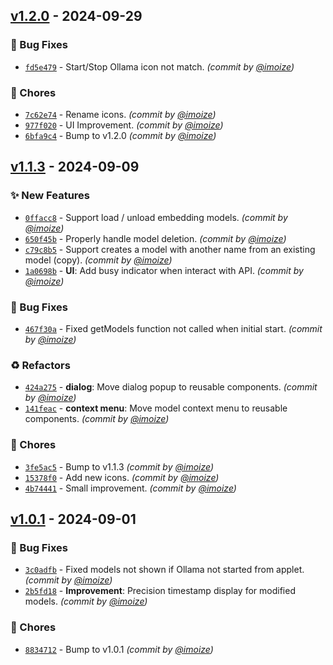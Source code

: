 
## [v1.2.0] - 2024-09-29
### :bug: Bug Fixes
- [`fd5e479`](https://github.com/imoize/plasmoid-ollamacontrol/commit/fd5e4797d8c52dcfc77ccc2903d11c73ecabcc37) - Start/Stop Ollama icon not match. *(commit by [@imoize](https://github.com/imoize))*

### :wrench: Chores
- [`7c62e74`](https://github.com/imoize/plasmoid-ollamacontrol/commit/7c62e7417b0d0db7059e3f4f611be019228958ae) - Rename icons. *(commit by [@imoize](https://github.com/imoize))*
- [`977f020`](https://github.com/imoize/plasmoid-ollamacontrol/commit/977f020e5b1474e55addca9fc537718578fd4c31) - UI Improvement. *(commit by [@imoize](https://github.com/imoize))*
- [`6bfa9c4`](https://github.com/imoize/plasmoid-ollamacontrol/commit/6bfa9c411996f70b2232020d2638fc5ec2d32b13) - Bump to v1.2.0 *(commit by [@imoize](https://github.com/imoize))*


## [v1.1.3] - 2024-09-09
### :sparkles: New Features
- [`0ffacc8`](https://github.com/imoize/plasmoid-ollamacontrol/commit/0ffacc8740a93f1b6c88e97abc56dfa108957309) - Support load / unload embedding models. *(commit by [@imoize](https://github.com/imoize))*
- [`650f45b`](https://github.com/imoize/plasmoid-ollamacontrol/commit/650f45b795ecb40c58f892cb46ba2fbfdc808ada) - Properly handle model deletion. *(commit by [@imoize](https://github.com/imoize))*
- [`c79c8b5`](https://github.com/imoize/plasmoid-ollamacontrol/commit/c79c8b580e85a144fa3308e49c20e7aa887eb88a) - Support creates a model with another name from an existing model (copy). *(commit by [@imoize](https://github.com/imoize))*
- [`1a0698b`](https://github.com/imoize/plasmoid-ollamacontrol/commit/1a0698bb8a99842ff105ef916b587981f6238d08) - **UI**: Add busy indicator when interact with API. *(commit by [@imoize](https://github.com/imoize))*

### :bug: Bug Fixes
- [`467f30a`](https://github.com/imoize/plasmoid-ollamacontrol/commit/467f30a0359ca038754d3d9d017d8ededca5fdc7) - Fixed getModels function not called when initial start. *(commit by [@imoize](https://github.com/imoize))*

### :recycle: Refactors
- [`424a275`](https://github.com/imoize/plasmoid-ollamacontrol/commit/424a275359717b35c8b0a3d6ba6f4354d8ddcfdb) - **dialog**: Move dialog popup to reusable components. *(commit by [@imoize](https://github.com/imoize))*
- [`141feac`](https://github.com/imoize/plasmoid-ollamacontrol/commit/141feacb33930c45422a42df12bb04cc25689fe0) - **context menu**: Move model context menu to reusable components. *(commit by [@imoize](https://github.com/imoize))*

### :wrench: Chores
- [`3fe5ac5`](https://github.com/imoize/plasmoid-ollamacontrol/commit/3fe5ac501ba3a7ff883f348d5f5724422f0464fe) - Bump to v1.1.3 *(commit by [@imoize](https://github.com/imoize))*
- [`15378f0`](https://github.com/imoize/plasmoid-ollamacontrol/commit/15378f03d7318d6368f059f84224fdb7c880dfab) - Add new icons. *(commit by [@imoize](https://github.com/imoize))*
- [`4b74441`](https://github.com/imoize/plasmoid-ollamacontrol/commit/4b74441c088282afea823c8a70b47d7da7ff75cc) - Small improvement. *(commit by [@imoize](https://github.com/imoize))*


## [v1.0.1] - 2024-09-01
### :bug: Bug Fixes
- [`3c0adfb`](https://github.com/imoize/plasmoid-ollamacontrol/commit/3c0adfb5c06f832af5b602f83dee12f2202eb6ba) - Fixed models not shown if Ollama not started from applet. *(commit by [@imoize](https://github.com/imoize))*
- [`2b5fd18`](https://github.com/imoize/plasmoid-ollamacontrol/commit/2b5fd186627ca1b4d230656e9c095f3b5615a604) - **Improvement**: Precision timestamp display for modified models. *(commit by [@imoize](https://github.com/imoize))*

### :wrench: Chores
- [`8834712`](https://github.com/imoize/plasmoid-ollamacontrol/commit/8834712923c51adf5899519dcd30eb8a5eeda828) - Bump to v1.0.1 *(commit by [@imoize](https://github.com/imoize))*

[v1.0.1]: https://github.com/imoize/plasmoid-ollamacontrol/compare/v1.0.0...v1.0.1
[v1.1.3]: https://github.com/imoize/plasmoid-ollamacontrol/compare/v1.0.1...v1.1.3
[v1.2.0]: https://github.com/imoize/plasmoid-ollamacontrol/compare/v1.1.3...v1.2.0
